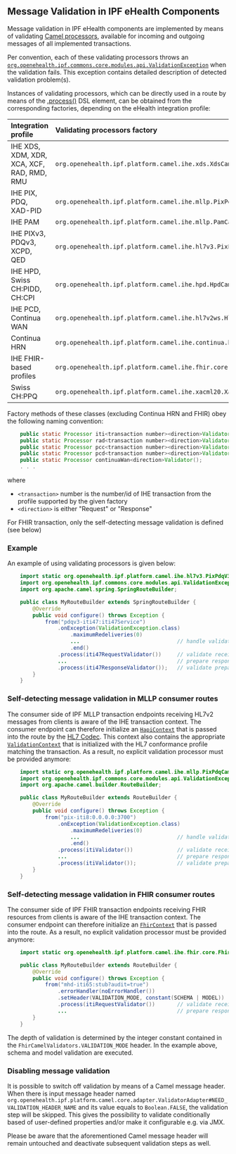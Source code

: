 
## Message Validation in IPF eHealth Components

Message validation in IPF eHealth components are implemented by means of validating [Camel processors](https://camel.apache.org/processor.html),
available for incoming and outgoing messages of all implemented transactions. 

Per convention, each of these validating processors throws an
[`org.openehealth.ipf.commons.core.modules.api.ValidationException`](../apidocs/org/openehealth/ipf/commons/core/modules/api/ValidationException.html)
when the validation fails.
This exception contains detailed description of detected validation problem(s).

Instances of validating processors, which can be directly used in a route by means of the [.process()](https://camel.apache.org/routes.html#Routes-Usingacustomprocessor)
DSL element, can be obtained from the corresponding factories, depending on the eHealth integration profile:

| Integration profile                        | Validating processors factory                                              |
|:-------------------------------------------|:---------------------------------------------------------------------------|
| IHE XDS, XDM, XDR, XCA, XCF, RAD, RMD, RMU | `org.openehealth.ipf.platform.camel.ihe.xds.XdsCamelValidators`
| IHE PIX, PDQ, XAD-PID                      | `org.openehealth.ipf.platform.camel.ihe.mllp.PixPdqCamelValidators`
| IHE PAM                                    | `org.openehealth.ipf.platform.camel.ihe.mllp.PamCamelValidators`
| IHE PIXv3, PDQv3, XCPD, QED                | `org.openehealth.ipf.platform.camel.ihe.hl7v3.PixPdqV3CamelValidators`
| IHE HPD, Swiss CH:PIDD, CH:CPI             | `org.openehealth.ipf.platform.camel.ihe.hpd.HpdCamelValidators`
| IHE PCD, Continua WAN                      | `org.openehealth.ipf.platform.camel.ihe.hl7v2ws.Hl7v2WsCamelValidators`
| Continua HRN                               | `org.openehealth.ipf.platform.camel.ihe.continua.hrn.ContinuaHrnCamelProcessors`
| IHE FHIR-based profiles                    | `org.openehealth.ipf.platform.camel.ihe.fhir.core.FhirCamelValidators` 
| Swiss CH:PPQ                               | `org.openehealth.ipf.platform.camel.ihe.xacml20.Xacml20CamelValidators`

Factory methods of these classes (excluding Continua HRN and FHIR) obey the following naming convention:

```java
    public static Processor iti<transaction number><direction>Validator();
    public static Processor rad<transaction number><direction>Validator();   
    public static Processor pcc<transaction number><direction>Validator();   // for QED PCC-1 transaction
    public static Processor pcd<transaction number><direction>Validator();   // for PCD-01 transaction
    public static Processor continuaWan<direction>Validator();               // for Continua WAN
    . . .
```

where

* `<transaction>` number is the number/id of IHE transaction from the profile supported by the given factory
* `<direction>` is either "Request" or "Response"

For FHIR transaction, only the self-detecting message validation is defined (see below)

### Example

An example of using validating processors is given below:

```java
    import static org.openehealth.ipf.platform.camel.ihe.hl7v3.PixPdqV3CamelValidators.*;
    import org.openehealth.ipf.commons.core.modules.api.ValidationException;
    import org.apache.camel.spring.SpringRouteBuilder;

    public class MyRouteBuilder extends SpringRouteBuilder {
        @Override
        public void configure() throws Exception {
            from("pdqv3-iti47:iti47Service")
                .onException(ValidationException.class)
                    .maximumRedeliveries(0)
                    ...                               // handle validation failure appropriately
                    .end()
                .process(iti47RequestValidator())     // validate received PDQ v3 request message
                ...                                   // prepare response
                .process(iti47ResponseValidator());   // validate prepared PDQ v3 response message
        }
    }
```


### Self-detecting message validation in MLLP consumer routes

The consumer side of IPF MLLP transaction endpoints receiving HL7v2 messages from clients is aware of the
IHE transaction context. The consumer endpoint can therefore initialize an [`HapiContext`](https://hapifhir.github.io/hapi-hl7v2/base/apidocs/ca/uhn/hl7v2/HapiContext.html)
that is passed into the route by the [HL7 Codec](codec.html). This context also contains the appropriate 
[`ValidationContext`](https://hapifhir.github.io/hapi-hl7v2/base/apidocs/ca/uhn/hl7v2/validation/ValidationContext.html) that is initialized with the HL7 conformance
profile matching the transaction.
As a result, no explicit validation processor must be provided anymore:

```java
    import static org.openehealth.ipf.platform.camel.ihe.mllp.PixPdqCamelValidators.*;
    import org.openehealth.ipf.commons.core.modules.api.ValidationException;
    import org.apache.camel.builder.RouteBuilder;

    public class MyRouteBuilder extends RouteBuilder {
        @Override
        public void configure() throws Exception {
            from("pix-iti8:0.0.0.0:3700")
                .onException(ValidationException.class)
                    .maximumRedeliveries(0)
                    ...                               // handle validation failure appropriately
                    .end()
                .process(itiValidator())              // validate received PIX Feed request message
                ...                                   // prepare response
                .process(itiValidator());             // validate prepared PIX Feed acknowledgement
        }
    }
```


### Self-detecting message validation in FHIR consumer routes

The consumer side of IPF FHIR transaction endpoints receiving FHIR resources from clients is aware of the
IHE transaction context. The consumer endpoint can therefore initialize an [`FhirContext`](http://hapifhir.io/apidocs/ca/uhn/fhir/context/FhirContext.html)
that is passed into the route.
As a result, no explicit validation processor must be provided anymore:

```java
    import static org.openehealth.ipf.platform.camel.ihe.fhir.core.FhirCamelValidators.*;

    public class MyRouteBuilder extends RouteBuilder {
        @Override
        public void configure() throws Exception {
            from("mhd-iti65:stub?audit=true")
                .errorHandler(noErrorHandler())
                .setHeader(VALIDATION_MODE, constant(SCHEMA | MODEL))
                .process(itiRequestValidator())       // validate received FHIR resource
                ...                                   // prepare response
        }
    }
```

The depth of validation is determined by the integer constant contained in the `FhirCamelValidators.VALIDATION_MODE` header. In the
example above, schema and model validation are executed.


### Disabling message validation

It is possible to switch off validation by means of a Camel message header. 
When there is input message header named `org.openehealth.ipf.platform.camel.core.adapter.ValidatorAdapter#NEED_VALIDATION_HEADER_NAME`
and its value equals to `Boolean.FALSE`, the validation step will be skipped. This gives the possibility to validate conditionally
based of user-defined properties and/or make it configurable e.g. via JMX.

Please be aware that the aforementioned Camel message header will remain untouched and deactivate subsequent validation steps as well.